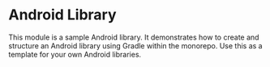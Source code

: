 # Android Library

This module is a sample Android library. It demonstrates how to create and structure an Android library 
using Gradle within the monorepo. Use this as a template for your own Android libraries.
